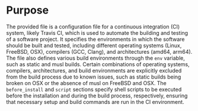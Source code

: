 # Purpose
The provided file is a configuration file for a continuous integration (CI) system, likely Travis CI, which is used to automate the building and testing of a software project. It specifies the environments in which the software should be built and tested, including different operating systems (Linux, FreeBSD, OSX), compilers (GCC, Clang), and architectures (amd64, arm64). The file also defines various build environments through the `env` variable, such as static and musl builds. Certain combinations of operating systems, compilers, architectures, and build environments are explicitly excluded from the build process due to known issues, such as static builds being broken on OSX or the absence of musl on FreeBSD and OSX. The `before_install` and `script` sections specify shell scripts to be executed before the installation and during the build process, respectively, ensuring that necessary setup and build commands are run in the CI environment.
